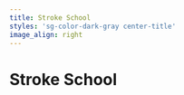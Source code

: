 ```yaml
---
title: Stroke School
styles: 'sg-color-dark-gray center-title'
image_align: right
---
```


# Stroke School